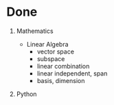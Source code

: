 # Done

1. Mathematics
    - Linear Algebra
        - vector space
        - subspace
        - linear combination
        - linear independent, span
        - basis, dimension

2. Python

